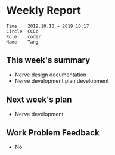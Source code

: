 # Weekly Report 

```
Time	2019.10.10 ~ 2019.10.17
Circle	CCCc
Role	coder
Name	Tang
```
## This week's summary

- Nerve design documentation
- Nerve development plan development

## Next week's plan

- Nerve development

## Work Problem Feedback

- No

